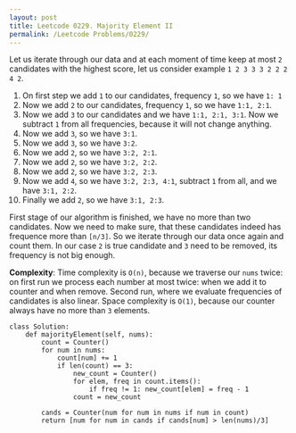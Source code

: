 ```yaml
---
layout: post
title: Leetcode 0229. Majority Element II
permalink: /Leetcode Problems/0229/
---
```


Let us iterate through our data and at each moment of time keep at most `2` candidates with the highest score, let us consider example `1 2 3 3 3 2 2 2 4 2`.

1. On first step we add `1` to our candidates, frequency `1`, so we have `1: 1`
2. Now we add `2` to our candidates, frequency `1`, so we have `1:1, 2:1`.
3. Now we add `3` to our candidates and we have `1:1, 2:1, 3:1`. Now we subtract `1` from all frequencies, because it will not change anything.
4. Now we add `3`, so we have `3:1`.
5. Now we add `3`, so we have `3:2`.
6. Now we add `2`, so we have `3:2, 2:1`.
7. Now we add `2`, so we have `3:2, 2:2`.
8. Now we add `2`, so we have `3:2, 2:3`.
9. Now we add `4`, so we have `3:2, 2:3, 4:1`, subtract `1` from all, and we have `3:1, 2:2`.
10. Finally we add `2`, so we have `3:1, 2:3`.

First stage of our algorithm is finished, we have no more than two candidates. Now we need to make sure, that these candidates indeed has frequence more than `[n/3]`. So we iterate through our data once again and count them. In our case `2` is true candidate and `3` need to be removed, its frequency is not big enough.

**Complexity**: Time complexity is `O(n)`, because we traverse our `nums` twice: on first run we process each number at most twice: when we add it to counter and when remove. Second run, where we evaluate frequencies of candidates is also linear. Space complexity is `O(1)`, because our counter always have no more than `3` elements.

```
class Solution:
    def majorityElement(self, nums):
        count = Counter()
        for num in nums:
            count[num] += 1
            if len(count) == 3:
                new_count = Counter()
                for elem, freq in count.items(): 
                    if freq != 1: new_count[elem] = freq - 1
                count = new_count
                    
        cands = Counter(num for num in nums if num in count)      
        return [num for num in cands if cands[num] > len(nums)/3]
```